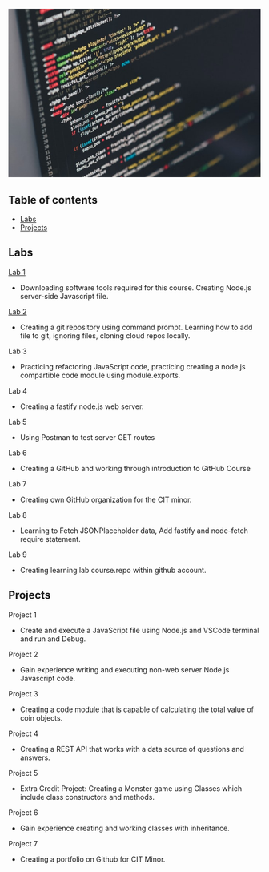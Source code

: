  ![Image](https://github.com/Ruichen11/Ruichen11.CIT-Minor/blob/9db5875a1774c6f179dac54d2a8e3ffc8db3c6b2/CIT%20picture.jpg)
## Table of contents
* [Labs](#Labs)
* [Projects](#Projects)

## Labs
[Lab 1](https://github.com/Ruichen11/cit281-lab1.git)
* Downloading software tools required for this course. Creating Node.js server-side Javascript file.

[Lab 2](https://github.com/Ruichen11/cit281-lab2.git)
* Creating a git repository using command prompt. Learning how to add file to git, ignoring files, cloning cloud repos locally. 

Lab 3
* Practicing refactoring JavaScript code, practicing creating a node.js compartible code module using module.exports.

Lab 4
* Creating a fastify node.js web server. 

Lab 5
* Using Postman to test server GET routes

Lab 6
* Creating a GitHub and working through introduction to GitHub Course

Lab 7
* Creating own GitHub organization for the CIT minor. 

Lab 8
* Learning to Fetch JSONPlaceholder data, Add fastify and node-fetch require statement. 

Lab 9
* Creating learning lab course.repo within github account. 

## Projects
Project 1
* Create and execute a JavaScript file using Node.js and VSCode terminal and run and Debug.

Project 2
* Gain experience writing and executing non-web server Node.js Javascript code. 

Project 3
* Creating a code module that is capable of calculating the total value of coin objects. 

Project 4
* Creating a REST API that works with a data source of questions and answers. 

Project 5
* Extra Credit Project: Creating a Monster game using Classes which include class constructors and methods. 

Project 6
* Gain experience creating and working classes with inheritance. 

Project 7
* Creating a portfolio on Github for CIT Minor. 
